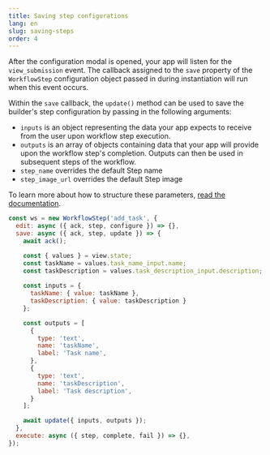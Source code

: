 ```yaml
---
title: Saving step configurations
lang: en
slug: saving-steps
order: 4
---
```


<div class='section-content'>

After the configuration modal is opened, your app will listen for the `view_submission` event. The callback assigned to the `save` property of the `WorkflowStep` configuration object passed in during instantiation will run when this event occurs.

Within the `save` callback, the `update()` method can be used to save the builder's step configuration by passing in the following arguments:

- `inputs` is an object representing the data your app expects to receive from the user upon workflow step execution.
- `outputs` is an array of objects containing data that your app will provide upon the workflow step's completion. Outputs can then be used in subsequent steps of the workflow.
- `step_name` overrides the default Step name
- `step_image_url` overrides the default Step image

To learn more about how to structure these parameters, [read the documentation](https://api.slack.com/reference/workflows/workflow_step).

</div>

```javascript
const ws = new WorkflowStep('add_task', {
  edit: async ({ ack, step, configure }) => {},
  save: async ({ ack, step, update }) => {
    await ack();

    const { values } = view.state;
    const taskName = values.task_name_input.name;
    const taskDescription = values.task_description_input.description;
                
    const inputs = {
      taskName: { value: taskName },
      taskDescription: { value: taskDescription }
    };

    const outputs = [
      {
        type: 'text',
        name: 'taskName',
        label: 'Task name',
      },
      {
        type: 'text',
        name: 'taskDescription',
        label: 'Task description',
      }
    ];

    await update({ inputs, outputs });
  },
  execute: async ({ step, complete, fail }) => {},
});
```